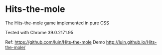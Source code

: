 # Hits-the-mole
The Hits-the-mole game implemented in pure CSS

Tested with Chrome 39.0.2171.95

Ref: https://github.com/luin/Hits-the-mole
Demo
http://luin.github.io/Hits-the-mole/
